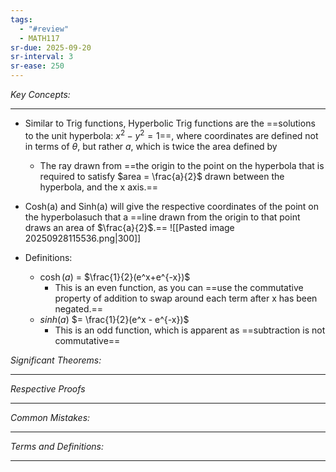 ```yaml
---
tags:
  - "#review"
  - MATH117
sr-due: 2025-09-20
sr-interval: 3
sr-ease: 250
---
```

*Key Concepts:*
___

- Similar to Trig functions, Hyperbolic Trig functions are the ==solutions to the unit hyperbola: $x^2-y^2 = 1$==, where coordinates are defined not in terms of $\theta$, but rather $a$, which is twice the area defined by 
	- The ray drawn from ==the origin to the point on the hyperbola that is required to satisfy $area = \frac{a}{2}$ drawn between the hyperbola, and the x axis.==

- Cosh(a) and Sinh(a) will give the respective coordinates of the point on the hyperbolasuch that a ==line drawn from the origin to that point draws an area of $\frac{a}{2}$.==
	![[Pasted image 20250928115536.png|300]]

- Definitions:
	- $\cosh(a)$ = $\frac{1}{2}(e^x+e^{-x})$
		- This is an even function, as you can ==use the commutative property of addition to swap around each term after x has been negated.==
	- $sinh(a)$ $= \frac{1}{2}(e^x - e^{-x})$
		- This is an odd function, which is apparent as ==subtraction is not commutative==

*Significant Theorems:*
___

*Respective Proofs*
___

*Common Mistakes:*
___

*Terms and Definitions:*
___

